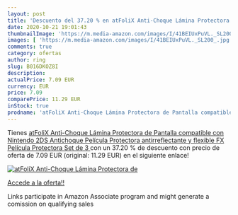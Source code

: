 ```yaml
---
layout: post
title: 'Descuento del 37.20 % en atFoliX Anti-Choque Lámina Protectora de'
date: 2020-10-21 19:01:43
thumbnailImage: 'https://m.media-amazon.com/images/I/41BEIUxPuVL._SL200_.jpg'
images: [ 'https://m.media-amazon.com/images/I/41BEIUxPuVL._SL200_.jpg' ]
comments: true
category: ofertas
author: ring
slug: B016DKOZ8I
description:
actualPrice: 7.09 EUR
currency: EUR
price: 7.09
comparePrice: 11.29 EUR
inStock: true
prodname: 'atFoliX Anti-Choque Lámina Protectora de Pantalla compatible con Nintendo 2DS Antichoque Película Protectora  antirreflectante y flexible FX Película Protectora  Set de 3 '
---
```


Tienes [atFoliX Anti-Choque Lámina Protectora de Pantalla compatible con Nintendo 2DS Antichoque Película Protectora  antirreflectante y flexible FX Película Protectora  Set de 3 ](https://www.amazon.es/dp/B016DKOZ8I/?tag=tolees-21) con un 37.20 % de descuento con precio de oferta de 7.09 EUR (original: 11.29 EUR) en el siguiente enlace!

[![atFoliX Anti-Choque Lámina Protectora de](https://m.media-amazon.com/images/I/41BEIUxPuVL._SL200_.jpg)](https://www.amazon.es/dp/B016DKOZ8I/?tag=tolees-21)

[Accede a la oferta!!](https://www.amazon.es/dp/B016DKOZ8I/?tag=tolees-21)

Links participate in Amazon Associate program and might generate a comission on qualifying sales



